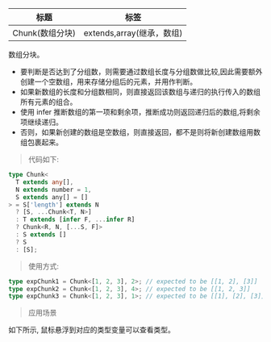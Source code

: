 | 标题            | 标签                      |
| --------------- | ------------------------- |
| Chunk(数组分块) | extends,array(继承，数组) |

数组分块。

- 要判断是否达到了分组数，则需要通过数组长度与分组数做比较,因此需要额外创建一个空数组，用来存储分组后的元素，并用作判断。
- 如果新数组的长度和分组数相同，则直接返回该数组与递归的执行传入的数组所有元素的组合。
- 使用 infer 推断数组的第一项和剩余项，推断成功则返回递归后的数组,将剩余项继续递归。
- 否则，如果新创建的数组是空数组，则直接返回，都不是则将新创建数组用数组包裹起来。

> 代码如下:

```ts
type Chunk<
  T extends any[],
  N extends number = 1,
  S extends any[] = []
> = S['length'] extends N
  ? [S, ...Chunk<T, N>]
  : T extends [infer F, ...infer R]
  ? Chunk<R, N, [...S, F]>
  : S extends []
  ? S
  : [S];
```

> 使用方式:

```ts
type expChunk1 = Chunk<[1, 2, 3], 2>; // expected to be [[1, 2], [3]]
type expChunk2 = Chunk<[1, 2, 3], 4>; // expected to be [[1, 2, 3]]
type expChunk3 = Chunk<[1, 2, 3], 1>; // expected to be [[1], [2], [3]]
```

> 应用场景

如下所示, 鼠标悬浮到对应的类型变量可以查看类型。

<div class="code-editor" data-url="codes/typescript/demo/Chunk.ts" data-language="typescript"></div>
